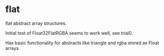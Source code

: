 # flat
flat abstract array structures.

Initial test of Float32FlatRGBA seems to work well, see trial0.

Has basic functionality for abstracts like triangle and rgba stored as Float arrays.
